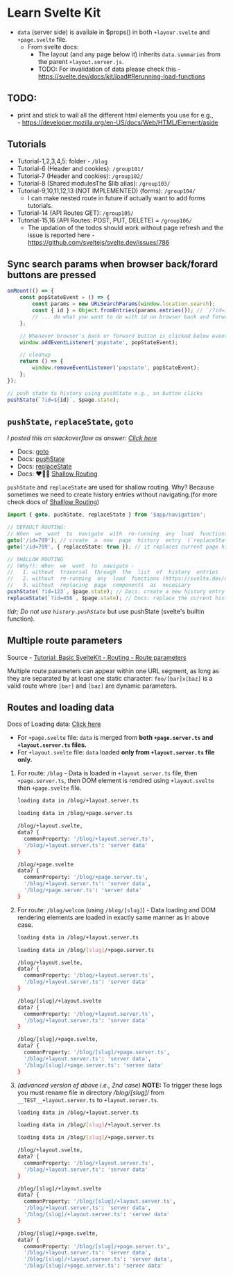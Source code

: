 # Learn Svelte Kit

- `data` (server side) is availale in $props() in both `+layour.svelte` and `+page.svelte` file.
  - From svelte docs:
    - The layout (and any page below it) inherits `data.summaries` from the parent `+layout.server.js`.
    - TODO: For invalidation of data please check this - https://svelte.dev/docs/kit/load#Rerunning-load-functions

## TODO:

- print and stick to wall all the different html elements you use for e.g., <aside> - https://developer.mozilla.org/en-US/docs/Web/HTML/Element/aside

## Tutorials

- Tutorial-1,2,3,4,5: folder - `/blog`
- Tutorial-6 (Header and cookies): `/group101/`
- Tutorial-7 (Header and cookies): `/group102/`
- Tutorial-8 (Shared modulesThe $lib alias): `/group103/`
- Tutorial-9,10,11,12,13 (NOT IMPLEMENTED) (forms): `/group104/`
  - I can make nested route in future if actually want to add forms tutorials.
- Tutorial-14 (API Routes GET): `/group105/`
- Tutorial-15,16 (API Routes: POST, PUT, DELETE) = `/group106/`
  - The updation of the todos should work without page refresh and the issue is reported here - https://github.com/sveltejs/svelte.dev/issues/786

## Sync search params when browser back/forard buttons are pressed

```jsx
onMount(() => {
	const popStateEvent = () => {
		const params = new URLSearchParams(window.location.search);
		const { id } = Object.fromEntries(params.entries()); // `/?id=123`
		// ... do what you want to do with id on browser back and forward button clicks here
	};

	// Whenever browser's back or forward button is clicked below event is triggered
	window.addEventListener('popstate', popStateEvent);

	// cleanup
	return () => {
		window.removeEventListener('popstate', popStateEvent);
	};
});

// push state to history using pushState e.g., on button clicks
pushState(`?id=${id}`, $page.state);
```

## `pushState`, `replaceState`, `goto`

_I posted this on stackoverflow as answer: [Click here](https://stackoverflow.com/a/79204864/10012446)_

- Docs: [goto](https://svelte.dev/docs/kit/$app-navigation#goto)
- Docs: [pushState](https://svelte.dev/docs/kit/$app-navigation#pushState)
- Docs: [replaceState](https://svelte.dev/docs/kit/$app-navigation#replaceState)
- Docs: ❤️👏🏻 [Shallow Routing](https://svelte.dev/docs/kit/shallow-routing)

`pushState` and `replaceState` are used for shallow routing. Why? Because sometimes we need to create history entries without navigating.(for more check docs of [Shalllow Routing](https://svelte.dev/docs/kit/shallow-routing))

```ts
import { goto, pushState, replaceState } from '$app/navigation';

// DEFAULT ROUTING:
// When  we  want  to  navigate  with  re-running  any  load  functions (https://svelte.dev/docs/kit/load)  and  replacing  page  components
goto('/id=789'); // create  a  new  page  history  entry  (`replaceState`  is  false  by  default  here)
goto('/id=789', { replaceState: true }); // it replaces current page history entry

// SHALLOW ROUTING
// (Why?): When  we  want  to  navigate -
//   1. without  traversal  through  the  list  of  history  entries
//   2. without  re-running  any  load  functions (https://svelte.dev/docs/kit/load)  AND
//   3. without  replacing  page  components  as  necessary
pushState(`?id=123`, $page.state); // Docs: create a new history entry
replaceState(`?id=456`, $page.state); // Docs: replace the current history entry
```

_tldr; Do not use `history.pushState`_ but use pushState (svelte's builtin function).

## Multiple route parameters

Source - [Tutorial: Basic SvelteKit - Routing - Route parameters](https://svelte.dev/tutorial/kit/params)

Multiple route parameters can appear within one URL segment, as long as they are separated by at least one static character: `foo/[bar]x[baz]` is a valid route where `[bar]` and `[baz]` are dynamic parameters.

## Routes and loading data

Docs of Loading data: [Click here](https://svelte.dev/docs/kit/load)

- For `+page.svelte` file: `data` is merged from **both `+page.server.ts` and `+layout.server.ts` files.**
- For `+layout.svelte` file: `data` loaded **only from `+layout.server.ts` file only.**

1. For route: `/blog` - Data is loaded in `+layout.server.ts` file, then `+page.server.ts`, then DOM element is rendred using `+layout.svelte` then `+page.svelte` file.

   ```bash
   loading data in /blog/+layout.server.ts

   loading data in /blog/+page.server.ts

   /blog/+layout.svelte,
   data? {
     commonProperty: '/blog/+layout.server.ts',
     '/blog/+layout.server.ts': 'server data'
   }

   /blog/+page.svelte
   data? {
     commonProperty: '/blog/+page.server.ts',
     '/blog/+layout.server.ts': 'server data',
     '/blog/+page.server.ts': 'server data'
   }
   ```

2. For route: `/blog/welcom` (using `/blog/[slug]`) - Data loading and DOM rendering elements are loaded in exactly same manner as in above case.

   ```bash
   loading data in /blog/+layout.server.ts

   loading data in /blog/[slug]/+page.server.ts

   /blog/+layout.svelte,
   data? {
     commonProperty: '/blog/+layout.server.ts',
     '/blog/+layout.server.ts': 'server data'
   }

   /blog/[slug]/+layout.svelte
   data? {
     commonProperty: '/blog/+layout.server.ts',
     '/blog/+layout.server.ts': 'server data'
   }

   /blog/[slug]/+page.svelte,
   data? {
     commonProperty: '/blog/[slug]/+page.server.ts',
     '/blog/+layout.server.ts': 'server data',
     '/blog/[slug]/+page.server.ts': 'server data'
   }
   ```

3. _(advanced version of above i.e., 2nd case)_ **NOTE:** To trigger these logs you must rename file in directory _/blog/[slug]/_ from `__TEST__+layout.server.ts` to `+layout.server.ts`.

   ```bash
   loading data in /blog/+layout.server.ts

   loading data in /blog/[slug]/+layout.server.ts

   loading data in /blog/[slug]/+page.server.ts

   /blog/+layout.svelte,
   data? {
     commonProperty: '/blog/+layout.server.ts',
     '/blog/+layout.server.ts': 'server data'
   }

   /blog/[slug]/+layout.svelte
   data? {
     commonProperty: '/blog/[slug]/+layout.server.ts',
     '/blog/+layout.server.ts': 'server data',
     '/blog/[slug]/+layout.server.ts': 'server data'
   }

   /blog/[slug]/+page.svelte,
   data? {
     commonProperty: '/blog/[slug]/+page.server.ts',
     '/blog/+layout.server.ts': 'server data',
     '/blog/[slug]/+layout.server.ts': 'server data',
     '/blog/[slug]/+page.server.ts': 'server data'
   ```
